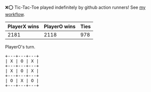 :x::o: Tic-Tac-Toe played indefinitely by github action runners! See [my workflow](.github/workflows/play.yaml).

|PlayerX wins|PlayerO wins|Ties|
|-|-|-|
|2181|2118|978|

PlayerO's turn.

<pre>
+---+---+---+
| X | O | X |
+---+---+---+
| X | O | X |
+---+---+---+
| O | X | O |
+---+---+---+
</pre>